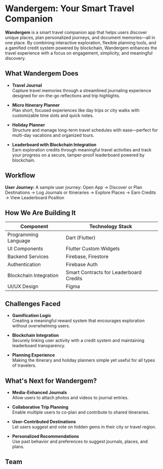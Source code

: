 # Wandergem: Your Smart Travel Companion

**Wandergem** is a smart travel companion app that helps users discover unique places, plan personalized journeys, and document memories—all in one place. By combining interactive exploration, flexible planning tools, and a gamified credit system powered by blockchain, Wandergem enhances the travel experience with a focus on engagement, simplicity, and meaningful discovery.

## What Wandergem Does

- **Travel Journal**  
  Capture travel memories through a streamlined journaling experience designed for on-the-go reflections and trip highlights.

- **Micro Itinerary Planner**  
  Plan short, focused experiences like day trips or city walks with customizable time slots and quick notes.

- **Holiday Planner**  
  Structure and manage long-term travel schedules with ease—perfect for multi-day vacations and organized tours.

- **Leaderboard with Blockchain Integration**  
  Earn exploration credits through meaningful travel activities and track your progress on a secure, tamper-proof leaderboard powered by blockchain.

## Workflow

**User Journey:**
A sample user journey:
Open App → Discover or Plan Destinations → Log Journals or Itineraries → Explore Places → Earn Credits → View Leaderboard Position

## How We Are Building It

| **Component**             | **Technology Stack**                        |
|--------------------------|---------------------------------------------|
| Programming Language      | Dart (Flutter)                              |
| UI Components             | Flutter Custom Widgets                      |
| Backend Services          | Firebase, Firestore                         |
| Authentication            | Firebase Auth                               |
| Blockchain Integration    | Smart Contracts for Leaderboard Credits     |
| UI/UX Design              | Figma                                       |

## Challenges Faced

- **Gamification Logic**  
  Creating a meaningful reward system that encourages exploration without overwhelming users.

- **Blockchain Integration**  
  Securely linking user activity with a credit system and maintaining leaderboard transparency.

- **Planning Experience**  
  Making the itinerary and holiday planners simple yet useful for all types of travelers.

## What's Next for Wandergem?

- **Media-Enhanced Journals**  
  Allow users to attach photos and videos to journal entries.

- **Collaborative Trip Planning**  
  Enable multiple users to co-plan and contribute to shared itineraries.

- **User-Contributed Destinations**  
  Let users suggest and vote on hidden gems in their city or travel region.

- **Personalized Recommendations**  
  Use past behavior and preferences to suggest journals, places, and plans.

## Team

